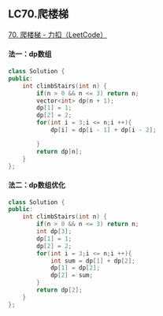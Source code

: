 ## LC70.爬楼梯

[70. 爬楼梯 - 力扣（LeetCode）](https://leetcode.cn/problems/climbing-stairs/)

#### 法一：dp数组

```c++
class Solution {
public:
    int climbStairs(int n) {
        if(n > 0 && n <= 3) return n;
        vector<int> dp(n + 1);
        dp[1] = 1;
        dp[2] = 2;
        for(int i = 3;i <= n;i ++){
            dp[i] = dp[i - 1] + dp[i - 2];

        }
        return dp[n];
    }
};
```



#### 法二：dp数组优化

```c++
class Solution {
public:
    int climbStairs(int n) {
        if(n > 0 && n <= 3) return n;
        int dp[3];
        dp[1] = 1;
        dp[2] = 2;
        for(int i = 3;i <= n;i ++){
            int sum = dp[1] + dp[2];
            dp[1] = dp[2];
            dp[2] = sum;
        }
        return dp[2];
    }
};
```

